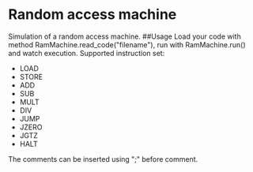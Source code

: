 Random access machine
=====================
Simulation of a random access machine.
##Usage
Load your code with method RamMachine.read_code("filename"), run with RamMachine.run() and watch execution.
Supported instruction set:
* LOAD
* STORE
* ADD
* SUB
* MULT
* DIV
* JUMP
* JZERO
* JGTZ
* HALT

The comments can be inserted using ";" before comment.
